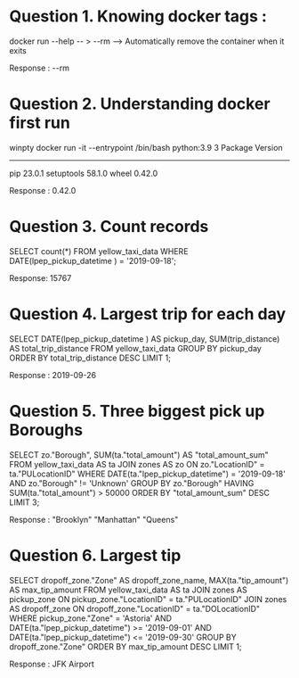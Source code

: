 # Question 1. Knowing docker tags : 
docker run --help -- > --rm -->  Automatically remove the container when it exits

Response : --rm

# Question 2. Understanding docker first run
winpty docker run -it --entrypoint /bin/bash python:3.9
3 
Package    Version
---------- -------
pip        23.0.1
setuptools 58.1.0
wheel      0.42.0

Response : 0.42.0

# Question 3. Count records
SELECT count(*)
FROM yellow_taxi_data
WHERE DATE(lpep_pickup_datetime ) = '2019-09-18';

Response: 15767

# Question 4. Largest trip for each day
SELECT DATE(lpep_pickup_datetime ) AS pickup_day, SUM(trip_distance) AS total_trip_distance
FROM  yellow_taxi_data
GROUP BY  pickup_day
ORDER BY total_trip_distance DESC
LIMIT 1;

Response : 2019-09-26

# Question 5. Three biggest pick up Boroughs
SELECT zo."Borough", SUM(ta."total_amount") AS "total_amount_sum"
FROM yellow_taxi_data AS ta
JOIN zones AS zo ON zo."LocationID" = ta."PULocationID"
WHERE DATE(ta."lpep_pickup_datetime") = '2019-09-18' AND zo."Borough" != 'Unknown'
GROUP BY zo."Borough"
HAVING SUM(ta."total_amount") > 50000
ORDER BY "total_amount_sum" DESC
LIMIT 3;

Response : "Brooklyn" "Manhattan" "Queens"

# Question 6. Largest tip

SELECT dropoff_zone."Zone" AS dropoff_zone_name, MAX(ta."tip_amount") AS max_tip_amount
FROM yellow_taxi_data AS ta
JOIN zones AS pickup_zone ON pickup_zone."LocationID" = ta."PULocationID"
JOIN zones AS dropoff_zone ON dropoff_zone."LocationID" = ta."DOLocationID"
WHERE pickup_zone."Zone" = 'Astoria' AND DATE(ta."lpep_pickup_datetime") >= '2019-09-01'  AND DATE(ta."lpep_pickup_datetime") <= '2019-09-30'
GROUP BY dropoff_zone."Zone"
ORDER BY max_tip_amount DESC
LIMIT 1;

Response : JFK Airport 


